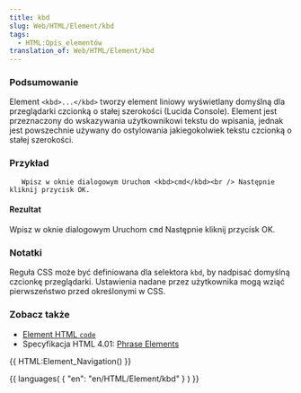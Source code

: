 ```yaml
---
title: kbd
slug: Web/HTML/Element/kbd
tags:
  - HTML:Opis_elementów
translation_of: Web/HTML/Element/kbd
---
```

### Podsumowanie

Element `<kbd>...</kbd>` tworzy element liniowy wyświetlany domyślną dla przeglądarki czcionką o stałej szerokości (Lucida Console). Element jest przeznaczony do wskazywania użytkownikowi tekstu do wpisania, jednak jest powszechnie używany do ostylowania jakiegokolwiek tekstu czcionką o stałej szerokości.

### Przykład

       Wpisz w oknie dialogowym Uruchom <kbd>cmd</kbd><br /> Następnie kliknij przycisk OK.

#### Rezultat

Wpisz w oknie dialogowym Uruchom <kbd>cmd</kbd>
Następnie kliknij przycisk OK.

### Notatki

Reguła CSS może być definiowana dla selektora `kbd`, by nadpisać domyślną czcionkę przeglądarki. Ustawienia nadane przez użytkownika mogą wziąć pierwszeństwo przed określonymi w CSS.

### Zobacz także

- [Element HTML `code`](pl/HTML/Element/code)
- Specyfikacja HTML 4.01: [Phrase Elements](http://www.w3.org/TR/html4/struct/text.html#h-9.2.1)

{{ HTML:Element_Navigation() }}

{{ languages( { "en": "en/HTML/Element/kbd" } ) }}
